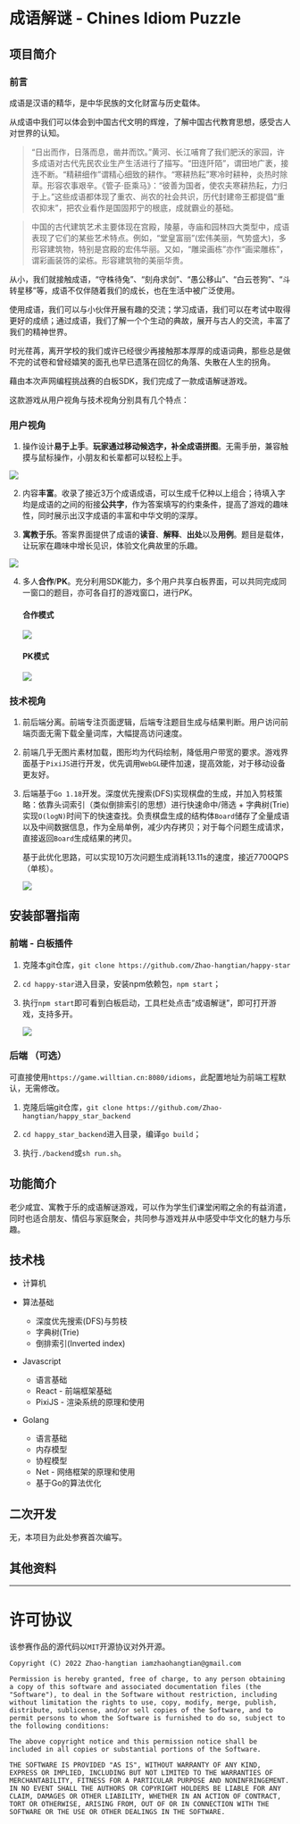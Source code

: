 <!-- 内容建议:以下为建议你可以补充的内容要点和方向 -->

# 成语解谜 - Chines Idiom Puzzle
<!-- 请将上面“项目名”替换为你本次参赛作品的项目名 -->


## 项目简介
<!-- 请描述此次参赛作品的简介，建议用「一句话简介」+ 详细介绍的形式 -->

### 前言

成语是汉语的精华，是中华民族的文化财富与历史载体。

从成语中我们可以体会到中国古代文明的辉煌，了解中国古代教育思想，感受古人对世界的认知。

> “日出而作，日落而息，凿井而饮。”黄河、长江哺育了我们肥沃的家园，许多成语对古代先民农业生产生活进行了描写。“田连阡陌”，谓田地广袤，接连不断。“精耕细作”谓精心细致的耕作。“寒耕热耘”寒冷时耕种，炎热时除草。形容农事艰辛。《管子·臣乘马》：“彼善为国者，使农夫寒耕热耘，力归于上。”这些成语都体现了重农、尚农的社会共识，历代封建帝王都提倡“重农抑末”，把农业看作是国固邦宁的根底，成就霸业的基础。

> 中国的古代建筑艺术主要体现在宫殿，陵墓，寺庙和园林四大类型中，成语表现了它们的某些艺术特点。例如，“堂皇富丽”(宏伟美丽，气势盛大)，多形容建筑物，特别是宫殿的宏伟华丽。又如，“雕梁画栋”亦作“画梁雕栋”，谓彩画装饰的梁栋。形容建筑物的美丽华贵。

从小，我们就接触成语，“守株待兔”、“刻舟求剑”、“愚公移山”、“白云苍狗”、“斗转星移”等，成语不仅伴随着我们的成长，也在生活中被广泛使用。

使用成语，我们可以与小伙伴开展有趣的交流；学习成语，我们可以在考试中取得更好的成绩；通过成语，我们了解一个个生动的典故，展开与古人的交流，丰富了我们的精神世界。

时光荏苒，离开学校的我们或许已经很少再接触那本厚厚的成语词典，那些总是做不完的试卷和曾经嬉笑的面孔也早已遗落在回忆的角落、失散在人生的拐角。

藉由本次声网编程挑战赛的白板SDK，我们完成了一款成语解谜游戏。

这款游戏从用户视角与技术视角分别具有几个特点：

### 用户视角

1. 操作设计**易于上手**。**玩家通过移动候选字，补全成语拼图**。无需手册，兼容触摸与鼠标操作，小朋友和长辈都可以轻松上手。

![](2022-08-23-01-46-52.png)

2. 内容**丰富**。收录了接近3万个成语成语，可以生成千亿种以上组合；待填入字均是成语的之间的衔接**公共字**，作为答案填写的约束条件，提高了游戏的趣味性，同时展示出汉字成语的丰富和中华文明的深厚。


3. **寓教于乐**。答案界面提供了成语的**读音**、**解释**、**出处**以及**用例**。题目是载体，让玩家在趣味中增长见识，体验文化典故里的乐趣。

![](2022-08-23-01-47-28.png)

4. 多人**合作**/**PK**。充分利用SDK能力，多个用户共享白板界面，可以共同完成同一窗口的题目，亦可各自打的游戏窗口，进行*PK*。

    #### 合作模式
    ![](2022-08-23-01-52-50.png)


    #### PK模式
    ![](2022-08-23-01-55-21.png)


### 技术视角


1. 前后端分离。前端专注页面逻辑，后端专注题目生成与结果判断。用户访问前端页面无需下载全量词库，大幅提高访问速度。

2. 前端几乎无图片素材加载，图形均为代码绘制，降低用户带宽的要求。游戏界面基于`PixiJS`进行开发，优先调用`WebGL`硬件加速，提高效能，对于移动设备更友好。

3. 后端基于`Go 1.18`开发。深度优先搜索(DFS)实现棋盘的生成，并加入剪枝策略：依靠头词索引（类似倒排索引的思想）进行快速命中/筛选 + 字典树(Trie)实现`O(logN)`时间下的快速查找。负责棋盘生成的结构体`Board`储存了全量成语以及中间数据信息，作为全局单例，减少内存拷贝；对于每个问题生成请求，直接返回`Board`生成结果的拷贝。

    基于此优化思路，可以实现10万次问题生成消耗13.11s的速度，接近7700QPS（单核）。

    ![](2022-08-24-02-14-39.png)


## 安装部署指南

### 前端 - 白板插件

1. 克隆本git仓库，`git clone https://github.com/Zhao-hangtian/happy-star`

2. `cd happy-star`进入目录，安装npm依赖包，`npm start`；

3. 执行`npm start`即可看到白板启动，工具栏处点击“成语解谜”，即可打开游戏，支持多开。

    ![](2022-08-24-02-24-53.png)

### 后端 （可选）

可直接使用`https://game.willtian.cn:8080/idioms`，此配置地址为前端工程默认，无需修改。

1. 克隆后端git仓库，`git clone https://github.com/Zhao-hangtian/happy_star_backend`

2. `cd happy_star_backend`进入目录，编译`go build`；

3. 执行`./backend`或`sh run.sh`。

## 功能简介

老少咸宜、寓教于乐的成语解谜游戏，可以作为学生们课堂闲暇之余的有益消遣，同时也适合朋友、情侣与家庭聚会，共同参与游戏并从中感受中华文化的魅力与乐趣。


## 技术栈

- 计算机

- 算法基础
    - 深度优先搜索(DFS)与剪枝
    - 字典树(Trie)
    - 倒排索引(Inverted index)

- Javascript
    - 语言基础
    - React - 前端框架基础
    - PixiJS - 渲染系统的原理和使用

- Golang
    - 语言基础
    - 内存模型
    - 协程模型
    - Net - 网络框架的原理和使用
    - 基于Go的算法优化

## 二次开发
无，本项目为此处参赛首次编写。


## 其他资料
<!-- 能全方位展示你的作品亮点的资料，包括：1、如果是文件，可以放到该仓库你的文件中，在这里附上链接。2、如果是外部视频可以附上链接 -->

---
# 许可协议

该参赛作品的源代码以`MIT`开源协议对外开源。

```
Copyright (C) 2022 Zhao-hangtian iamzhaohangtian@gmail.com

Permission is hereby granted, free of charge, to any person obtaining a copy of this software and associated documentation files (the "Software"), to deal in the Software without restriction, including without limitation the rights to use, copy, modify, merge, publish, distribute, sublicense, and/or sell copies of the Software, and to permit persons to whom the Software is furnished to do so, subject to the following conditions:

The above copyright notice and this permission notice shall be included in all copies or substantial portions of the Software.

THE SOFTWARE IS PROVIDED "AS IS", WITHOUT WARRANTY OF ANY KIND, EXPRESS OR IMPLIED, INCLUDING BUT NOT LIMITED TO THE WARRANTIES OF MERCHANTABILITY, FITNESS FOR A PARTICULAR PURPOSE AND NONINFRINGEMENT. IN NO EVENT SHALL THE AUTHORS OR COPYRIGHT HOLDERS BE LIABLE FOR ANY CLAIM, DAMAGES OR OTHER LIABILITY, WHETHER IN AN ACTION OF CONTRACT, TORT OR OTHERWISE, ARISING FROM, OUT OF OR IN CONNECTION WITH THE SOFTWARE OR THE USE OR OTHER DEALINGS IN THE SOFTWARE.
```



<!-- 往年作品 README 参考
https://github.com/AgoraIO-Community/RTE-2021-Innovation-Challenge/blob/master/Application-Challenge/%E3%80%90%E5%8A%A0%E6%B2%B9%EF%BC%8C%E6%89%93%E5%B7%A5%E4%BA%BA%E3%80%91AgoraHomeAI/README.zh.md

https://github.com/AgoraIO-Community/RTE-2021-Innovation-Challenge/blob/master/Application-Challenge/%5Brethinking%5D%E9%83%BD%E5%B8%82%E6%8E%A2%E9%99%A9%E5%AE%B6/Readme.md

https://github.com/AgoraIO-Community/RTE-2021-Innovation-Challenge/blob/master/Application-Challenge/%5B%E5%8F%B2%E5%A4%A7%E4%BC%9F%5D%20%E6%95%99%E5%AD%A6%E5%8A%A9%E6%89%8B/README.md

https://github.com/AgoraIO-Community/RTE-2021-Innovation-Challenge/blob/master/Application-Challenge/%E3%80%90AnakinChen%E3%80%91%E8%BF%9E%E9%BA%A6%E9%97%AE%E7%AD%94PK/README.md -->